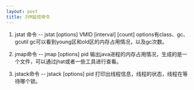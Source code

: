 ```yaml
---
layout: post
title: JVM监控命令
---
```


1. jstat 命令 -- jstat [options] VMID [interval] [count]
options有class、gc、gcutil
gc可以看到young区和old区的内存占用情况，以及gc次数。

2. jmap命令 -- jmap [options] pid
输出java进程的内存占用情况，生成的是一个文件，可以通过jhat或者一些工具进行查看。

3. jstack命令 -- jstack [options] pid
打印出线程信息，线程的状态，线程在等待哪个锁。